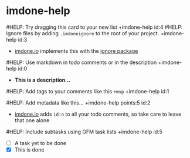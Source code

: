 imdone-help
====
#HELP: Try dragging this card to your new list +imdone-help id:4
#HELP: Ignore files by adding `.imdoneignore` to the root of your project. +imdone-help id:3
- [imdone.io](https://imdone.io) implements this with the [ignore package](https://www.npmjs.com/package/ignore)

#HELP: Use markdown in todo comments or in the description +imdone-help id:0
- **This is a description...**

#HELP: Add tags to your comments like this `+mvp` +imdone-help id:1

#HELP: Add metadata like this... +imdone-help points:5 id:2
- [imdone.io](https://imdone.io) adds `id:n` to all your todo comments, so take care to leave that one alone

#HELP: Include subtasks using GFM task lists +imdone-help id:5
- [ ] A task yet to be done
- [x] This is done
